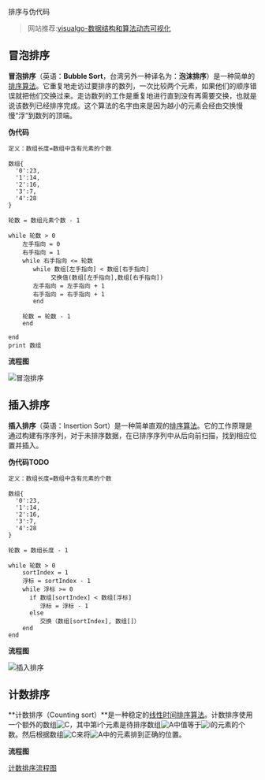排序与伪代码

> 网站推荐:[visualgo-数据结构和算法动态可视化](https://visualgo.net)

## 冒泡排序

**冒泡排序**（英语：**Bubble Sort**，台湾另外一种译名为：**泡沫排序**）是一种简单的[排序算法](https://zh.wikipedia.org/wiki/%E6%8E%92%E5%BA%8F%E7%AE%97%E6%B3%95)。它重复地走访过要排序的数列，一次比较两个元素，如果他们的顺序错误就把他们交换过来。走访数列的工作是重复地进行直到没有再需要交换，也就是说该数列已经排序完成。这个算法的名字由来是因为越小的元素会经由交换慢慢“浮”到数列的顶端。

**伪代码** 

```
定义：数组长度=数组中含有元素的个数

数组{
  '0':23,
  '1':14,
  '2':16,
  '3':7,
  '4':28
}

轮数 = 数组元素个数 - 1	

while 轮数 > 0
    左手指向 = 0
    右手指向 = 1
    while 右手指向 <= 轮数
       while 数组[左手指向] < 数组[右手指向]
            交换值(数组[左手指向],数组[右手指向])
       左手指向 = 左手指向 + 1
       右手指向 = 右手指向 + 1
       end
       
    轮数 = 轮数 - 1
    end
    
end   
print 数组
```

**流程图** 

![冒泡排序](https://i.loli.net/2017/11/06/59fffddb490c7.png)



## 插入排序

**插入排序**（英语：Insertion Sort）是一种简单直观的[排序算法](https://zh.wikipedia.org/wiki/%E6%8E%92%E5%BA%8F%E7%AE%97%E6%B3%95)。它的工作原理是通过构建有序序列，对于未排序数据，在已排序序列中从后向前扫描，找到相应位置并插入。  

**伪代码TODO** 

```
定义：数组长度=数组中含有元素的个数

数组{
  '0':23,
  '1':14,
  '2':16,
  '3':7,
  '4':28
}

轮数 = 数组长度 - 1 

while 轮数 > 0
	sortIndex = 1
	浮标 = sortIndex - 1
	while 浮标 >= 0
      if 数组[sortIndex] < 数组[浮标] 
		 浮标 = 浮标 - 1
      else 
      	 交换（数组[sortIndex], 数组[]）
	end      
end 
```

**流程图**

![插入排序](https://i.loli.net/2017/11/06/59fffdea722ac.png)



## 计数排序

**计数排序（Counting sort）**是一种稳定的[线性时间](https://zh.wikipedia.org/wiki/%E7%B7%9A%E6%80%A7%E6%99%82%E9%96%93)[排序算法](https://zh.wikipedia.org/wiki/%E6%8E%92%E5%BA%8F%E7%AE%97%E6%B3%95)。计数排序使用一个额外的数组![ C ](https://wikimedia.org/api/rest_v1/media/math/render/svg/4fc55753007cd3c18576f7933f6f089196732029)，其中第i个元素是待排序数组![A](https://wikimedia.org/api/rest_v1/media/math/render/svg/7daff47fa58cdfd29dc333def748ff5fa4c923e3)中值等于![i](https://wikimedia.org/api/rest_v1/media/math/render/svg/add78d8608ad86e54951b8c8bd6c8d8416533d20)的元素的个数。然后根据数组![ C ](https://wikimedia.org/api/rest_v1/media/math/render/svg/4fc55753007cd3c18576f7933f6f089196732029)来将![A](https://wikimedia.org/api/rest_v1/media/math/render/svg/7daff47fa58cdfd29dc333def748ff5fa4c923e3)中的元素排到正确的位置。

**流程图**

[计数排序流程图](https://www.processon.com/view/link/5a014e4ee4b06bed41cd5431)